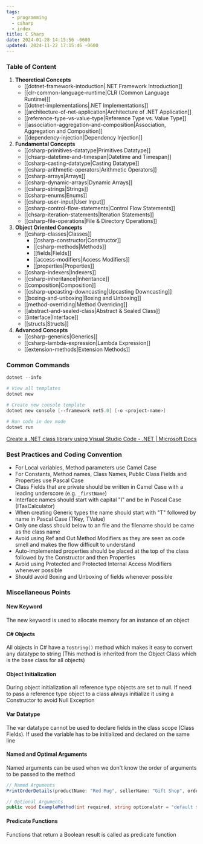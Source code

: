 ```yaml
---
tags:
  - programming
  - csharp
  - index
title: C Sharp
date: 2024-01-28 14:15:56 -0600
updated: 2024-11-22 17:15:46 -0600
---
```


### Table of Content

1. **Theoretical Concepts**
	* [[dotnet-framework-intoduction|.NET Framework Introduction]]
	* [[clr-common-language-runtime|CLR (Common Language Runtime)]]
	* [[dotnet-implementations|.NET Implementations]]
	* [[architecture-of-net-application|Architecture of .NET Application]]
	* [[reference-type-vs-value-type|Reference Type vs. Value Type]]
	* [[association-aggregation-and-composition|Association, Aggregation and Composition]]
	* [[dependency-injection|Dependency Injection]]
2. **Fundamental Concepts**
	* [[csharp-primitives-datatype|Primitives Datatype]]
	* [[chsarp-datetime-and-timespan|Datetime and Timespan]]
	* [[csharp-casting-datatype|Casting Datatype]]
	* [[csharp-arithmetic-operators|Arithmetic Operators]]
	* [[csharp-arrays|Arrays]]
	* [[csharp-dynamic-arrays|Dynamic Arrays]]
	* [[csharp-strings|Strings]]
	* [[csharp-enums|Enums]]
	* [[csharp-user-input|User Input]]
	* [[csharp-control-flow-statements|Control Flow Statements]]
	* [[chsarp-iteration-statements|Iteration Statements]]
	* [[csharp-file-operations|File & Directory Operations]]
3. **Object Oriented Concepts**
	* [[csharp-classes|Classes]]
		* [[csharp-constructor|Constructor]]
		* [[csharp-methods|Methods]]
		* [[fields|Fields]]
		* [[access-modifiers|Access Modifiers]]
		* [[properties|Properties]]
	* [[csharp-indexers|Indexers]]
	* [[csharp-inheritance|Inheritance]]
	* [[composition|Composition]]
	* [[csharp-upcasting-downcasting|Upcasting Downcasting]]
	* [[boxing-and-unboxing|Boxing and Unboxing]]
	* [[method-overriding|Method Overriding]]
	* [[abstract-and-sealed-class|Abstract & Sealed Class]]
	* [[interface|Interface]]
	* [[structs|Structs]]
4. **Advanced Concepts**
	* [[csharp-generics|Generics]]
	* [[csharp-lambda-expression|Lambda Expression]]
	* [[extension-methods|Extension Methods]]

### Common Commands

````powershell
dotnet --info 

# View all templates 
dotnet new

# Create new console template 
dotnet new console [--framework net5.0] [-o <project-name>]

# Run code in dev mode 
dotnet run
````

[Create a .NET class library using Visual Studio Code - .NET | Microsoft Docs](https://docs.microsoft.com/en-us/dotnet/core/tutorials/library-with-visual-studio-code)

### Best Practices and Coding Convention

* For Local variables, Method parameters use Camel Case
* For Constants, Method names, Class Names, Public Class Fields and Properties use Pascal Case
* Class Fields that are private should be written in Camel Case with a leading underscore (e.g. `_firstName`)
* Interface names should start with capital "I" and be in Pascal Case (ITaxCalculator)
* When creating Generic types the name should start with "T" followed by name in Pascal Case (TKey, TValue)
* Only one class should below to an file and the filename should be came as the class name
* Avoid using Ref and Out Method Modifiers as they are seen as code smell and makes the flow difficult to understand
* Auto-implemented properties should be placed at the top of the class followed by the Constructor and then Properties
* Avoid using Protected and Protected Internal Access Modifiers whenever possible
* Should avoid Boxing and Unboxing of fields whenever possible

### Miscellaneous Points

#### New Keyword
The new keyword is used to allocate memory for an instance of an object

#### C# Objects
All objects in C# have a `ToString()` method which makes it easy to convert any datatype to string (This method is inherited from the Object Class which is the base class for all objects)

#### Object Initialization
During object initialization all reference type objects are set to null. If need to pass a reference type object to a class always initialize it using a Constructor to avoid Null Exception

#### Var Datatype
The var datatype cannot be used to declare fields in the class scope (Class Fields). If used the variable has to be initialized and declared on the same line

#### Named and Optimal Arguments
Named arguments can be used when we don't know the order of arguments to be passed to the method

````csharp
// Named Arguments 
PrintOrderDetails(productName: "Red Mug", sellerName: "Gift Shop", orderNum: 31);

// Optional Arguments 
public void ExampleMethod(int required, string optionalstr = "default string", int optionalint = 10) {}
````

#### Predicate Functions
Functions that return a Boolean result is called as predicate function
